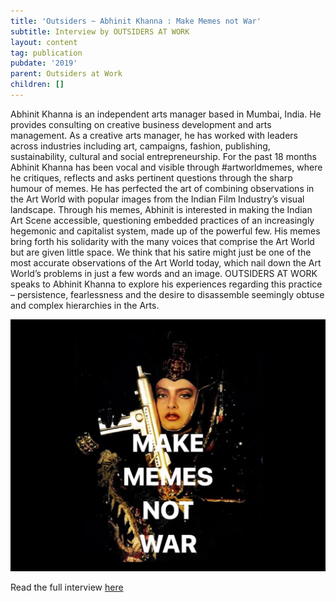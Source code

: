 ```yaml
---
title: 'Outsiders ~ Abhinit Khanna : Make Memes not War'
subtitle: Interview by OUTSIDERS AT WORK
layout: content
tag: publication
pubdate: '2019'
parent: Outsiders at Work
children: []
---
```

Abhinit Khanna is an independent arts manager based in Mumbai, India. He provides consulting on creative business development and arts management. As a creative arts manager, he has worked with leaders across industries including art, campaigns, fashion, publishing, sustainability, cultural and social entrepreneurship. For the past 18 months Abhinit Khanna has been vocal and visible through #artworldmemes, where he critiques, reflects and asks pertinent questions through the sharp humour of memes. He has perfected the art of combining observations in the Art World with popular images from the Indian Film Industry’s visual landscape. Through his memes, Abhinit is interested in making the Indian Art Scene accessible, questioning embedded practices of an increasingly hegemonic and capitalist system, made up of the powerful few. His memes bring forth his solidarity with the many voices that comprise the Art World but are given little space. We think that his satire might just be one of the most accurate observations of the Art World today, which nail down the Art World’s problems in just a few words and an image. OUTSIDERS AT WORK speaks to Abhinit Khanna to explore his experiences regarding this practice – persistence, fearlessness and the desire to disassemble seemingly obtuse and complex hierarchies in the Arts. 

![](/assets/img/make-memes-not-war_interview-page-image.jpg)

Read the full interview [here](https://outsidersatwork.wordpress.com/make-memes-not-war/)
